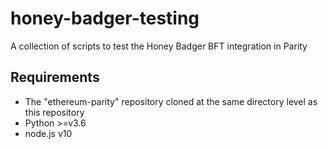 # honey-badger-testing

A collection of scripts to test the Honey Badger BFT integration in Parity

## Requirements

* The "ethereum-parity" repository cloned at the same directory level as this repository
* Python >=v3.6
* node.js v10